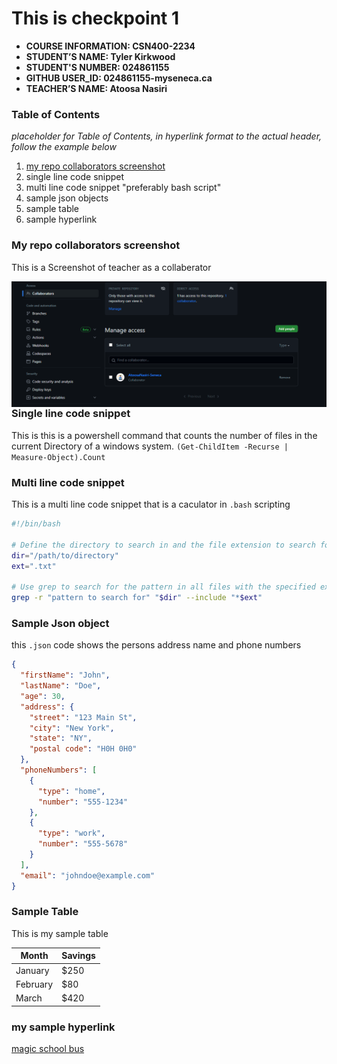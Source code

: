 # This is checkpoint 1 

- **COURSE INFORMATION: CSN400-2234**
- **STUDENT’S NAME: Tyler Kirkwood**
- **STUDENT'S NUMBER: 024861155**
- **GITHUB USER_ID: 024861155-myseneca.ca**
- **TEACHER’S NAME: Atoosa Nasiri**

### Table of Contents
_placeholder for Table of Contents, in hyperlink format to the actual header, follow the example below_
1.  [my repo collaborators screenshot](#my-repo-collaborators-screenshot)
2.  single line code snippet
3.  multi line code snippet "preferably bash script"
4.  sample json objects
5.  sample table
6.  sample hyperlink

### My repo collaborators screenshot
This is a Screenshot of teacher as a collaberator 

<img src="Checkpoint 1 - Collaberation.png"
     alt="Markdown Monster icon"
     style="float: left; margin-right: 10px;" />

### Single line code snippet
This is this is a powershell command that counts the number of files in 
the current Directory of a windows system.
`(Get-ChildItem -Recurse | Measure-Object).Count`

### Multi line code snippet
This is a multi line code snippet that is a caculator in `.bash` scripting 

```bash
#!/bin/bash

# Define the directory to search in and the file extension to search for
dir="/path/to/directory"
ext=".txt"

# Use grep to search for the pattern in all files with the specified extension in the directory and its subdirectories
grep -r "pattern to search for" "$dir" --include "*$ext"

```
### Sample Json object
this `.json` code shows the persons address name and phone numbers
```json
{
  "firstName": "John",
  "lastName": "Doe",
  "age": 30,
  "address": {
    "street": "123 Main St",
    "city": "New York",
    "state": "NY",
    "postal code": "H0H 0H0"
  },
  "phoneNumbers": [
    {
      "type": "home",
      "number": "555-1234"
    },
    {
      "type": "work",
      "number": "555-5678"
    }
  ],
  "email": "johndoe@example.com"
}

```

### Sample Table
This is my sample table

| Month    | Savings |
| -------- | ------- |
| January  | $250    |
| February | $80     |
| March    | $420    |
 
### my sample hyperlink
[magic school bus](https://www.google.com "Google's Homepage")

